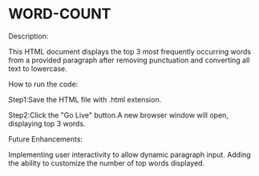 # WORD-COUNT

Description:

This HTML document displays the top 3 most frequently occurring words from a provided paragraph after removing punctuation and converting all text to lowercase.

How to run the code:

Step1:Save the HTML file with .html extension.

Step2:Click the "Go Live" button.A new browser window will open, displaying top 3 words.

Future Enhancements:

Implementing user interactivity to allow dynamic paragraph input. Adding the ability to customize the number of top words displayed.
